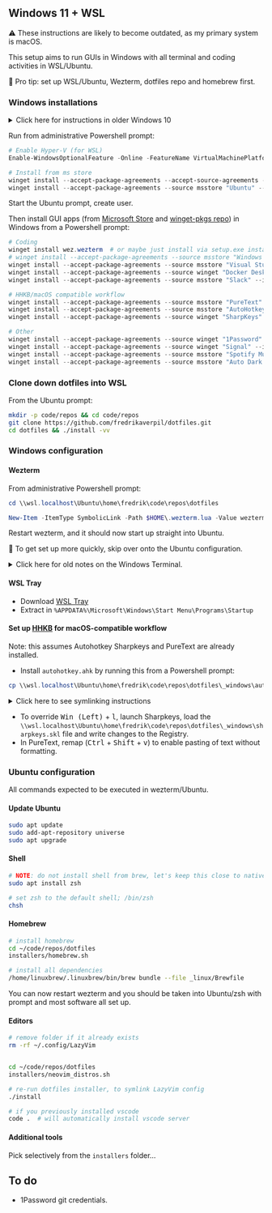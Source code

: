 ## Windows 11 + WSL

⚠️ These instructions are likely to become outdated, as my primary system is macOS.

This setup aims to run GUIs in Windows with all terminal and coding activities in WSL/Ubuntu.

🎒 Pro tip: set up WSL/Ubuntu, Wezterm, dotfiles repo and homebrew first.

### Windows installations

<details>
  <summary>Click here for instructions in older Windows 10</summary>

```powershell
# prerequisites
Enable-WindowsOptionalFeature -Online -FeatureName VirtualMachinePlatform -NoRestart
wsl --install
wsl --list --online

# reboot!

# if wsl installed "Ubuntu":
wsl --terminate Ubuntu
wsl --unregister Ubuntu

# install!
wsl --install --distribution Ubuntu

# get winget by downloading "App Installer" from the Microsoft Store:
# https://www.microsoft.com/en-us/p/app-installer/9nblggh4nns1
```

</details>

Run from administrative Powershell prompt:

```powershell
# Enable Hyper-V (for WSL)
Enable-WindowsOptionalFeature -Online -FeatureName VirtualMachinePlatform -NoRestart

# Install from ms store
winget install --accept-package-agreements --accept-source-agreements --source msstore "Windows Subsystem for Linux" --id 9P9TQF7MRM4R
winget install --accept-package-agreements --source msstore "Ubuntu" --id 9PDXGNCFSCZV
```

Start the Ubuntu prompt, create user.

Then install GUI apps (from [Microsoft Store](https://www.microsoft.com/en-us/store/apps/windows) and [winget-pkgs repo](https://github.com/microsoft/winget-pkgs)) in Windows from a Powershell prompt:

```powershell
# Coding
winget install wez.wezterm  # or maybe just install via setup.exe installer...?
# winget install --accept-package-agreements --source msstore "Windows Terminal" --id 9N0DX20HK701
winget install --accept-package-agreements --source msstore "Visual Studio Code" --id XP9KHM4BK9FZ7Q
winget install --accept-package-agreements --source winget "Docker Desktop" --id "Docker.DockerDesktop"
winget install --accept-package-agreements --source msstore "Slack" --id "9WZDNCRDK3WP"

# HHKB/macOS compatible workflow
winget install --accept-package-agreements --source msstore "PureText" --id 9PKJV6319QTL
winget install --accept-package-agreements --source msstore "AutoHotkey Store Edition" --id 9NQ8Q8J78637
winget install --accept-package-agreements --source winget "SharpKeys" --id "RandyRants.SharpKeys"

# Other
winget install --accept-package-agreements --source winget "1Password" --id "AgileBits.1Password"
winget install --accept-package-agreements --source winget "Signal" --id "OpenWhisperSystems.Signal"
winget install --accept-package-agreements --source msstore "Spotify Music" --id 9NCBCSZSJRSB
winget install --accept-package-agreements --source msstore "Auto Dark Mode" --id XP8JK4HZBVF435
```

### Clone down dotfiles into WSL

From the Ubuntu prompt:

```bash
mkdir -p code/repos && cd code/repos
git clone https://github.com/fredrikaverpil/dotfiles.git
cd dotfiles && ./install -vv
```

### Windows configuration

#### Wezterm

From administrative Powershell prompt:

```powershell
cd \\wsl.localhost\Ubuntu\home\fredrik\code\repos\dotfiles

New-Item -ItemType SymbolicLink -Path $HOME\.wezterm.lua -Value wezterm.lua
```

Restart wezterm, and it should now start up straight into Ubuntu.

🎒 To get set up more quickly, skip over onto the Ubuntu configuration.

<details>
  <summary>Click here for old notes on the Windows Terminal.</summary>

#### Windows Terminal

Run from administrative Powershell prompt:

```powershell
# Remove original settings.json
rm $HOME\AppData\Local\Packages\Microsoft.WindowsTerminal_8wekyb3d8bbwe\LocalState\settings.json

# Create symlink into WSL2's dotfiles repo
cd \\wsl.localhost\Ubuntu\home\fredrik\code\repos\dotfiles

New-Item -ItemType SymbolicLink -Path $HOME\AppData\Local\Packages\Microsoft.WindowsTerminal_8wekyb3d8bbwe\LocalState\settings.json -Value _windows\terminal_settings.json
```

</details>

#### WSL Tray

- Download [WSL Tray](https://github.com/yzgyyang/wsl-tray/releases)
- Extract in `%APPDATA%\Microsoft\Windows\Start Menu\Programs\Startup`

#### Set up [HHKB](https://happyhackingkb.com/) for macOS-compatible workflow

Note: this assumes Autohotkey Sharpkeys and PureText are already installed.

- Install `autohotkey.ahk` by running this from a Powershell prompt:

```powershell
cp \\wsl.localhost\Ubuntu\home\fredrik\code\repos\dotfiles\_windows\autohotkey.ahk "$env:APPDATA\Microsoft\Windows\Start Menu\Programs\Startup\autohotkey.ahk"
```

<details>
  <summary>Click here to see symlinking instructions</summary>

:warning: If WSL is not running, the AutoHotkey script won't run. Therefore, I default to copying the file into place.

Symlinking can be done, instead of copying the `autohotkey.ahk`, from an administrative Powershell prompt:

```powershell
New-Item -ItemType SymbolicLink -Path "$env:APPDATA\Microsoft\Windows\Start Menu\Programs\Startup\autohotkey.ahk" -Value _windows\autohotkey.ahk
```

</details>

- To override <kbd>Win (Left)</kbd> + <kbd>l</kbd>, launch Sharpkeys, load the `\\wsl.localhost\Ubuntu\home\fredrik\code\repos\dotfiles\_windows\sharpkeys.skl` file and write changes to the Registry.
- In PureText, remap (<kbd>Ctrl</kbd> + <kbd>Shift</kbd> + <kbd>v</kbd>) to enable pasting of text without formatting.

### Ubuntu configuration

All commands expected to be executed in wezterm/Ubuntu.

#### Update Ubuntu

```bash
sudo apt update
sudo add-apt-repository universe
sudo apt upgrade
```

#### Shell

```bash
# NOTE: do not install shell from brew, let's keep this close to native
sudo apt install zsh

# set zsh to the default shell; /bin/zsh
chsh
```

#### Homebrew

```bash
# install homebrew
cd ~/code/repos/dotfiles
installers/homebrew.sh

# install all dependencies
/home/linuxbrew/.linuxbrew/bin/brew bundle --file _linux/Brewfile
```

You can now restart wezterm and you should be taken into Ubuntu/zsh with prompt and most software all set up.

#### Editors

```bash
# remove folder if it already exists
rm -rf ~/.config/LazyVim


cd ~/code/repos/dotfiles
installers/neovim_distros.sh

# re-run dotfiles installer, to symlink LazyVim config
./install
```

```bash
# if you previously installed vscode
code .  # will automatically install vscode server
```

#### Additional tools

Pick selectively from the `installers` folder...

## To do

- 1Password git credentials.
